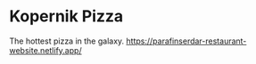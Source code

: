 # Kopernik Pizza
The hottest pizza in the galaxy.
https://parafinserdar-restaurant-website.netlify.app/

